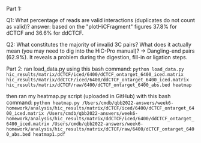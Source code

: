 Part 1:

Q1: What percentage of reads are valid interactions (duplicates do not count as valid)?
answer: based on the "plotHiCFragment" figures 37.8% for dCTCF and 36.6% for ddCTCF.

Q2: What constitutes the majority of invalid 3C pairs? What does it actually mean (you may need to dig into the HiC-Pro manual)?
-> Dangling-end pairs (62.9%). It reveals a problem during the digestion, fill-in or ligation steps.

Part 2: ran load_data.py using this bash command:
`python load_data.py hic_results/matrix/dCTCF/iced/6400/dCTCF_ontarget_6400_iced.matrix hic_results/matrix/ddCTCF/iced/6400/ddCTCF_ontarget_6400_iced.matrix hic_results/matrix/dCTCF/raw/6400/dCTCF_ontarget_6400_abs.bed heatmap`

then ran my heatmap.py script (uploaded in GitHub) with this bash command:
`python heatmap.py /Users/cmdb/qbb2022-answers/week6-homework/analysis/hic_results/matrix/dCTCF/iced/6400/dCTCF_ontarget_6400_iced.matrix /Users/cmdb/qbb2022-answers/week6-homework/analysis/hic_results/matrix/ddCTCF/iced/6400/ddCTCF_ontarget_6400_iced.matrix /Users/cmdb/qbb2022-answers/week6-homework/analysis/hic_results/matrix/dCTCF/raw/6400/dCTCF_ontarget_6400_abs.bed heatmap1.pdf`

